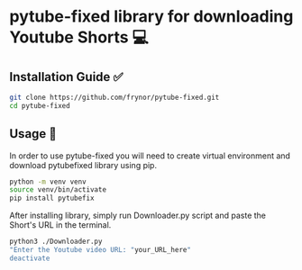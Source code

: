 # pytube-fixed library for downloading Youtube Shorts 💻

## Installation Guide ✅

```bash
git clone https://github.com/frynor/pytube-fixed.git
cd pytube-fixed
```

## Usage 🔨
In order to use pytube-fixed you will need to create virtual environment and download pytubefixed library using pip.

```bash
python -m venv venv
source venv/bin/activate
pip install pytubefix
```

After installing library, simply run Downloader.py script and paste the Short's URL in the terminal.

```bash
python3 ./Downloader.py
"Enter the Youtube video URL: "your_URL_here"
deactivate
```
